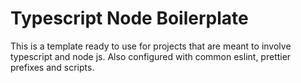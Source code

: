 # Typescript Node Boilerplate

This is a template ready to use for projects that are meant to involve typescript and node js. Also configured with common eslint, prettier prefixes and scripts.
